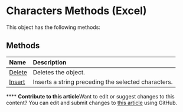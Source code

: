 
# Characters Methods (Excel)
This object has the following methods:

## Methods



|**Name**|**Description**|
|:-----|:-----|
| [Delete](df4670e6-71e6-7878-aa9e-fce7bbedca42.md)|Deletes the object.|
| [Insert](cc729d8c-8f03-d5ef-0a78-81685652c4d9.md)|Inserts a string preceding the selected characters.|

****   **Contribute to this article**Want to edit or suggest changes to this content? You can edit and submit changes to  [this article](https://github.com/jhershey00/VBA_Excel_Test/OpenXMLCon/articles/a9f56b07-0dd9-4bd1-957c-5a70c865644c.md) using GitHub.

